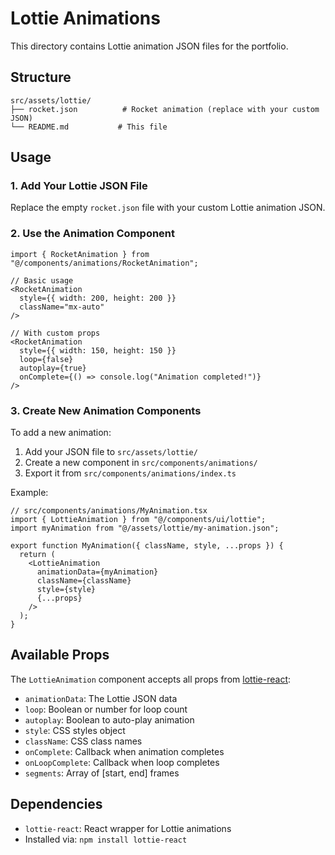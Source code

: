 # Lottie Animations

This directory contains Lottie animation JSON files for the portfolio.

## Structure

```
src/assets/lottie/
├── rocket.json          # Rocket animation (replace with your custom JSON)
└── README.md           # This file
```

## Usage

### 1. Add Your Lottie JSON File

Replace the empty `rocket.json` file with your custom Lottie animation JSON.

### 2. Use the Animation Component

```tsx
import { RocketAnimation } from "@/components/animations/RocketAnimation";

// Basic usage
<RocketAnimation
  style={{ width: 200, height: 200 }}
  className="mx-auto"
/>

// With custom props
<RocketAnimation
  style={{ width: 150, height: 150 }}
  loop={false}
  autoplay={true}
  onComplete={() => console.log("Animation completed!")}
/>
```

### 3. Create New Animation Components

To add a new animation:

1. Add your JSON file to `src/assets/lottie/`
2. Create a new component in `src/components/animations/`
3. Export it from `src/components/animations/index.ts`

Example:

```tsx
// src/components/animations/MyAnimation.tsx
import { LottieAnimation } from "@/components/ui/lottie";
import myAnimation from "@/assets/lottie/my-animation.json";

export function MyAnimation({ className, style, ...props }) {
  return (
    <LottieAnimation
      animationData={myAnimation}
      className={className}
      style={style}
      {...props}
    />
  );
}
```

## Available Props

The `LottieAnimation` component accepts all props from [lottie-react](https://lottiereact.com/):

- `animationData`: The Lottie JSON data
- `loop`: Boolean or number for loop count
- `autoplay`: Boolean to auto-play animation
- `style`: CSS styles object
- `className`: CSS class names
- `onComplete`: Callback when animation completes
- `onLoopComplete`: Callback when loop completes
- `segments`: Array of [start, end] frames

## Dependencies

- `lottie-react`: React wrapper for Lottie animations
- Installed via: `npm install lottie-react`
